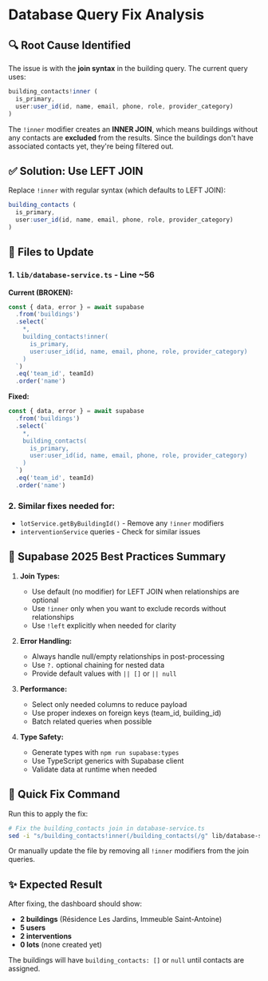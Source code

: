 # Database Query Fix Analysis

## 🔍 Root Cause Identified

The issue is with the **join syntax** in the building query. The current query uses:

```typescript
building_contacts!inner (
  is_primary,
  user:user_id(id, name, email, phone, role, provider_category)
)
```

The `!inner` modifier creates an **INNER JOIN**, which means buildings without any contacts are **excluded** from the results. Since the buildings don't have associated contacts yet, they're being filtered out.

## ✅ Solution: Use LEFT JOIN

Replace `!inner` with regular syntax (which defaults to LEFT JOIN):

```typescript
building_contacts (
  is_primary,
  user:user_id(id, name, email, phone, role, provider_category)
)
```

## 📝 Files to Update

### 1. `lib/database-service.ts` - Line ~56

**Current (BROKEN):**
```typescript
const { data, error } = await supabase
  .from('buildings')
  .select(`
    *,
    building_contacts!inner(
      is_primary,
      user:user_id(id, name, email, phone, role, provider_category)
    )
  `)
  .eq('team_id', teamId)
  .order('name')
```

**Fixed:**
```typescript
const { data, error } = await supabase
  .from('buildings')
  .select(`
    *,
    building_contacts(
      is_primary,
      user:user_id(id, name, email, phone, role, provider_category)
    )
  `)
  .eq('team_id', teamId)
  .order('name')
```

### 2. Similar fixes needed for:
- `lotService.getByBuildingId()` - Remove any `!inner` modifiers
- `interventionService` queries - Check for similar issues

## 🎯 Supabase 2025 Best Practices Summary

1. **Join Types:**
   - Use default (no modifier) for LEFT JOIN when relationships are optional
   - Use `!inner` only when you want to exclude records without relationships
   - Use `!left` explicitly when needed for clarity

2. **Error Handling:**
   - Always handle null/empty relationships in post-processing
   - Use `?.` optional chaining for nested data
   - Provide default values with `|| []` or `|| null`

3. **Performance:**
   - Select only needed columns to reduce payload
   - Use proper indexes on foreign keys (team_id, building_id)
   - Batch related queries when possible

4. **Type Safety:**
   - Generate types with `npm run supabase:types`
   - Use TypeScript generics with Supabase client
   - Validate data at runtime when needed

## 🚀 Quick Fix Command

Run this to apply the fix:

```bash
# Fix the building_contacts join in database-service.ts
sed -i "s/building_contacts!inner(/building_contacts(/g" lib/database-service.ts
```

Or manually update the file by removing all `!inner` modifiers from the join queries.

## ✨ Expected Result

After fixing, the dashboard should show:
- **2 buildings** (Résidence Les Jardins, Immeuble Saint-Antoine)
- **5 users**
- **2 interventions**
- **0 lots** (none created yet)

The buildings will have `building_contacts: []` or `null` until contacts are assigned.